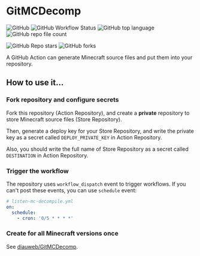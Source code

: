 # GitMCDecomp

![GitHub](https://img.shields.io/github/license/Nickid2018/GitMCDecomp)
![GitHub Workflow Status](https://img.shields.io/github/workflow/status/Nickid2018/GitMCDecomp/listen-mc-decompile)
![GitHub top language](https://img.shields.io/github/languages/top/Nickid2018/GitMCDecomp)
![GitHub repo file count](https://img.shields.io/github/directory-file-count/Nickid2018/GitMCDecomp)

![GitHub Repo stars](https://img.shields.io/github/stars/Nickid2018/GitMCDecomp?style=social)
![GitHub forks](https://img.shields.io/github/forks/Nickid2018/GitMCDecomp?style=social)

A GitHub Action can generate Minecraft source files and put them into your repository.

## How to use it...

### Fork repository and configure secrets

Fork this repository (Action Repository), and create a **private** repository to store
Minecraft source files (Store Repository).

Then, generate a deploy key for your Store Repository, and write the private key as
a secret called `DEPLOY_PRIVATE_KEY` in Action Repository.

Also, you should write the full name of Store Repository as a secret called
`DESTINATION` in Action Repository.

### Trigger the workflow

The repository uses `workflow_dispatch` event to trigger workflows. 
If you can't post these events, you can use `schedule` event:

```yaml
# listen-mc-decompile.yml
on:
  schedule:
    - cron: '0/5 * * * *'
```

### Create for all Minecraft versions once

See [diauweb/GitMCDecomp](https://github.com/diauweb/GitMCDecomp).